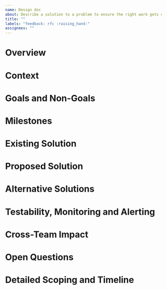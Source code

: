 ```yaml
---
name: Design doc
about: Describe a solution to a problem to ensure the right work gets done.
title: ""
labels: "feedback: rfc :raising_hand:"
assignees: ""
---
```


# Overview

<!-- A high level summary that every engineer at the company should understand and use to decide if it’s useful for them to read the rest of the doc. It should be 3 paragraphs max. -->

# Context

<!-- A description of the problem at hand, why this project is necessary, what people need to know to assess this project, and how it fits into the technical strategy, product strategy, or the team’s quarterly goals. -->

# Goals and Non-Goals

<!--

The Goals section should:

- describe the user-driven impact of your project — where your user might be another engineering team or even another technical system
- specify how to measure success using metrics — bonus points if you can link to a dashboard that tracks those metrics

Non-Goals are equally important to describe which problems you won’t be fixing so everyone is on the same page.

-->

# Milestones

<!--

A list of measurable checkpoints, so stakeholders can skim it and know roughly when different parts of the project will be done. Break the project down into major user-facing milestones if the project is more than 1 month long.

Use calendar dates to take into account unrelated delays, vacations, meetings, and so on. It should look something like this:

Start Date: June 7, 2018
Milestone 1 — New system MVP running in dark-mode: June 28, 2018
Milestone 2 - Retire old system: July 4th, 2018
End Date: Add feature X, Y, Z to new system: July 14th, 2018

Add an [Update] subsection here if the ETA of some of these milestone changes, so the stakeholders can easily see the most up-to-date estimates.

-->

# Existing Solution

<!-- In addition to describing the current implementation, you should also walk through a high level example flow to illustrate how users interact with this system and/or how data flow through it.

A user story is a great way to frame this. Keep in mind that your system might have different types of users with different use cases. -->

# Proposed Solution

<!-- Some people call this the Technical Architecture section. Again, try to walk through a user story to concretize this. Feel free to include many sub-sections and diagrams.

Provide a big picture first, then fill in lots of details. Aim for a world where you can write this, then take a vacation on some deserted island, and another engineer on the team can just read it and implement the solution as you described. -->

# Alternative Solutions

<!-- What else did you consider when coming up with the solution above? What are the pros and cons of the alternatives? Have you considered buying a 3rd-party solution — or using an open source one — that solves this problem as opposed to building your own? -->

# Testability, Monitoring and Alerting

<!-- This is often treated as an afterthought or skipped all together, and it almost always comes back to bite the team later when things break and they have no idea how or why. -->

# Cross-Team Impact

<!--

How will this increase on call and dev-ops burden?
How much money will it cost?
Does it cause any latency regression to the system?
Does it expose any security vulnerabilities?
What are some negative consequences and side effects?
How might the support team communicate this to the customers?

-->

# Open Questions

<!-- Any open issues that you aren’t sure about, contentious decisions that you’d like readers to weigh in on, suggested future work, and so on. A tongue-in-cheek name for this section is the “known unknowns”. -->

# Detailed Scoping and Timeline

<!-- This section is mostly going to be read only by the engineers working on this project, their tech leads, and their managers. Hence this section is at the end of the doc.

Essentially, this is the breakdown of how and when you plan on executing each part of the project. -->